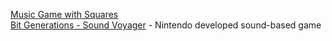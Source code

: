[Music Game with Squares](http://seawitchery.tumblr.com/post/4070384205/i-started-out-clicking-strategically-and-by-the)
<br>
<a href='http://www.audiogames.net/db.php?action=view&id=SoundVoyager'>Bit Generations - Sound Voyager</a> - Nintendo developed sound-based game